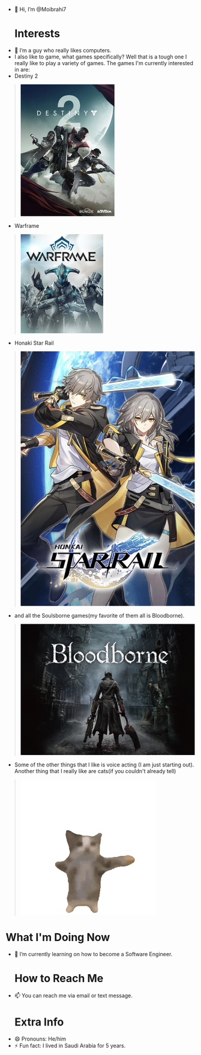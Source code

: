 - 👋 Hi, I’m @Moibrahi7
  # **Interests**
- 👀 I’m a guy who really likes computers.
- I also like to game, what games specifically? Well that is a tough one I really like to play a variety of games. The games I'm currently interested in are:
- Destiny 2
> ![Destiny 2 Cover Art](Pictures/Destiny_2_(artwork).jpg)
- Warframe
> ![Warframe Cover Art](Pictures/Warframe_Cover_Art.png)
- Honaki Star Rail
> ![Honkai Star Rail Cover Art](Pictures/MV5BOTFlNTIxMTQtMDFiZC00Njk4LWJiMWUtMjAwZTk5NDJiZWRmXkEyXkFqcGdeQXVyMTM5MjA0Mw@@._V1_.jpg)
- and all the Soulsborne games(my favorite of them all is Bloodborne).
> ![Bloodborne Cover Art](Pictures/NVmnBXze9ElHzU6SmykrJLIV.jpeg)
- Some of the other things that I like is voice acting (I am just starting out). Another thing that I really like are cats(if you couldn't already tell)
> ![happy Cat](Pictures/happy-cat-happy-happy-cat.gif)
  # **What I'm Doing Now**
- 🌱 I’m currently learning on how to become a Software Engineer.
  # **How to Reach Me**
- 📫 You can reach me via email or text message.
  # **Extra Info**
- 😄 Pronouns: He/him 
- ⚡ Fun fact: I lived in Saudi Arabia for 5 years.

<!---
Moibrahi7/Moibrahi7 is a ✨ special ✨ repository because its `README.md` (this file) appears on your GitHub profile.
You can click the Preview link to take a look at your changes.
--->
